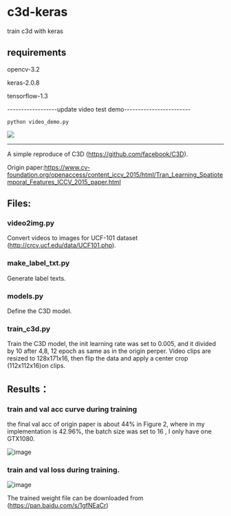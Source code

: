 # c3d-keras
train c3d with keras

## requirements

opencv-3.2

keras-2.0.8

tensorflow-1.3

------------------update video test demo------------------------

    python video_demo.py
    
![](https://github.com/TianzhongSong/C3D-keras/blob/master/videos/out.gif)

---------------------------------------------------------------
A simple reproduce of C3D (https://github.com/facebook/C3D).

Origin paper:https://www.cv-foundation.org/openaccess/content_iccv_2015/html/Tran_Learning_Spatiotemporal_Features_ICCV_2015_paper.html

## Files:

### video2img.py   

Convert videos to images for UCF-101 dataset (http://crcv.ucf.edu/data/UCF101.php).

### make_label_txt.py  

Generate label texts.

### models.py   

Define the C3D model.

### train_c3d.py   

Train the C3D model, the init learning rate was set to 0.005, and it divided by 10 after 4,8,
12 epoch as same as in the origin perper. Video clips are resized to 128x171x16, then flip the data and apply a center crop
(112x112x16)on clips.

## Results：

### train and val acc curve during training
the final val acc of origin paper is about 44% in Figure 2, where in my implementation is 42.96%, the batch size was set to 16 , I only have one GTX1080.

![image](https://github.com/TianzhongSong/c3d-keras/blob/master/results/model_accuracy.png)

### train and val loss during training.

![image](https://github.com/TianzhongSong/c3d-keras/blob/master/results/model_loss.png)

The trained weight file can be downloaded from (https://pan.baidu.com/s/1gfNEaCr)
